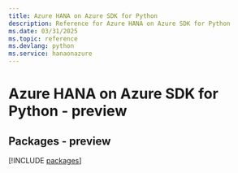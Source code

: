 ```yaml
---
title: Azure HANA on Azure SDK for Python
description: Reference for Azure HANA on Azure SDK for Python
ms.date: 03/31/2025
ms.topic: reference
ms.devlang: python
ms.service: hanaonazure
---
```

# Azure HANA on Azure SDK for Python - preview
## Packages - preview
[!INCLUDE [packages](hana-on-azure-index.md)]